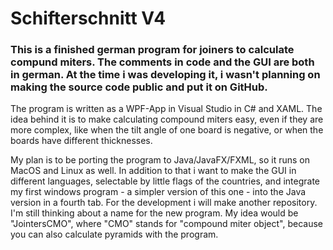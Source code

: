 # Schifterschnitt V4

### This is a finished german program for joiners to calculate compund miters. The comments in code and the GUI are both in german. At the time i was developing it, i wasn't planning on making the source code public and put it on GitHub.

The program is written as a WPF-App in Visual Studio in C# and XAML. The idea behind it is to make calculating compound miters easy, even if they are more complex, like when the tilt angle of one board is negative, or when the boards have different thicknesses.

My plan is to be porting the program to Java/JavaFX/FXML, so it runs on MacOS and Linux as well. In addition to that i want to make the GUI in different languages, selectable by little flags of the countries, and integrate my first windows program - a simpler version of this one - into the Java version in a fourth tab. For the development i will make another repository. I'm still thinking about a name for the new program. My idea would be "JointersCMO", where "CMO" stands for "compound miter object", because you can also calculate pyramids with the program.
